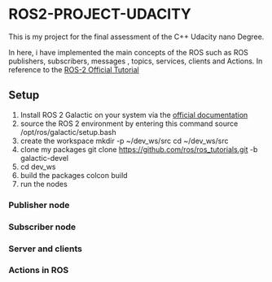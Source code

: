 # ROS2-PROJECT-UDACITY

This is my project for the final assessment of the C++ Udacity nano Degree. 

In here, i have implemented the main concepts of the ROS such as ROS publishers, subscribers, messages , topics, services, clients and Actions. In reference to the [ROS-2 Official Tutorial](https://docs.ros.org/en/galactic/Tutorials.html)


## Setup

1. Install ROS 2 Galactic on your system via the [official documentation](https://docs.ros.org/en/galactic/Installation.html)
2. source the ROS 2 environment by entering this command   source /opt/ros/galactic/setup.bash
3. create the workspace 
   mkdir -p ~/dev_ws/src
   cd ~/dev_ws/src
4. clone my packages 
    git clone https://github.com/ros/ros_tutorials.git -b galactic-devel
5. cd dev_ws
6. build the packages 
    colcon build
7. run the nodes
### Publisher node

### Subscriber node

### Server and clients

### Actions in ROS


